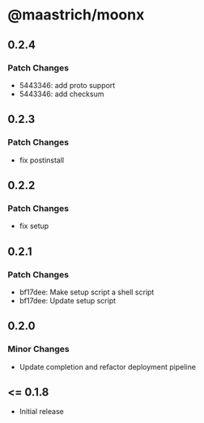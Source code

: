 # @maastrich/moonx

## 0.2.4

### Patch Changes

- 5443346: add proto support
- 5443346: add checksum

## 0.2.3

### Patch Changes

- fix postinstall

## 0.2.2

### Patch Changes

- fix setup

## 0.2.1

### Patch Changes

- bf17dee: Make setup script a shell script
- bf17dee: Update setup script

## 0.2.0

### Minor Changes

- Update completion and refactor deployment pipeline

## <= 0.1.8

- Initial release

